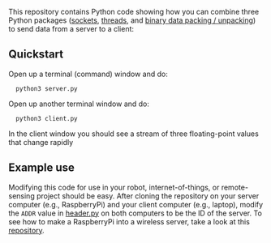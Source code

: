 This repository contains Python code showing how you can combine three Python packages
([sockets](https://docs.python.org/3/library/socket.html),
[threads](https://docs.python.org/3/library/threading.html), and
[binary data packing / unpacking](https://docs.python.org/3/library/struct.html))
to send data from a server to a client:

##  Quickstart

Open up a terminal (command) window and do:

```
  python3 server.py
```

Open up another terminal window and do:

```
  python3 client.py
```

In the client window you should see a stream of three floating-point values that change rapidly

##  Example use

Modifying this code for use in your robot, internet-of-things, or remote-sensing project should be easy.
After cloning the repository on your server computer (e.g., RaspberryPi) and your client computer (e.g., laptop),
modify the ```ADDR``` value in
[header.py](https://github.com/simondlevy/sockets/blob/master/header.py#L9) on both computers to 
be the ID of the server.  To see how to make a RaspberryPi into a wireless server, take a look at
this [repository](https://github.com/simondlevy/RPiAdHocWiFi).


